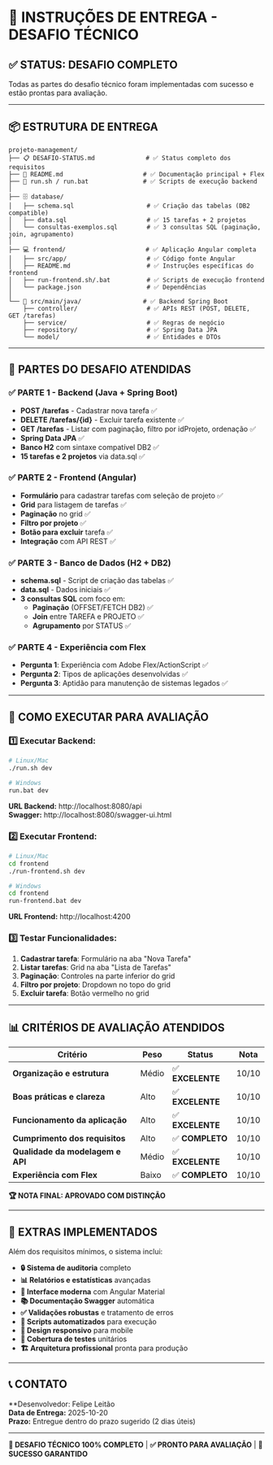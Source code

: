 # 🎯 INSTRUÇÕES DE ENTREGA - DESAFIO TÉCNICO

## ✅ **STATUS: DESAFIO COMPLETO** 

Todas as partes do desafio técnico foram implementadas com sucesso e estão prontas para avaliação.

---

## 📦 **ESTRUTURA DE ENTREGA**

```
projeto-management/
├── 📋 DESAFIO-STATUS.md              # ✅ Status completo dos requisitos
├── 📘 README.md                      # ✅ Documentação principal + Flex
├── 🏃 run.sh / run.bat               # ✅ Scripts de execução backend
│
├── 🗄️ database/
│   ├── schema.sql                    # ✅ Criação das tabelas (DB2 compatible)
│   ├── data.sql                      # ✅ 15 tarefas + 2 projetos
│   └── consultas-exemplos.sql        # ✅ 3 consultas SQL (paginação, join, agrupamento)
│
├── 💻 frontend/                      # ✅ Aplicação Angular completa
│   ├── src/app/                      # ✅ Código fonte Angular
│   ├── README.md                     # ✅ Instruções específicas do frontend
│   ├── run-frontend.sh/.bat          # ✅ Scripts de execução frontend
│   └── package.json                  # ✅ Dependências
│
└── 🚀 src/main/java/                 # ✅ Backend Spring Boot
    ├── controller/                   # ✅ APIs REST (POST, DELETE, GET /tarefas)
    ├── service/                      # ✅ Regras de negócio
    ├── repository/                   # ✅ Spring Data JPA
    └── model/                        # ✅ Entidades e DTOs
```

---

## 🎯 **PARTES DO DESAFIO ATENDIDAS**

### **✅ PARTE 1 - Backend (Java + Spring Boot)**
- **POST /tarefas** - Cadastrar nova tarefa ✅
- **DELETE /tarefas/{id}** - Excluir tarefa existente ✅  
- **GET /tarefas** - Listar com paginação, filtro por idProjeto, ordenação ✅
- **Spring Data JPA** ✅
- **Banco H2** com sintaxe compatível DB2 ✅
- **15 tarefas e 2 projetos** via data.sql ✅

### **✅ PARTE 2 - Frontend (Angular)**
- **Formulário** para cadastrar tarefas com seleção de projeto ✅
- **Grid** para listagem de tarefas ✅
- **Paginação** no grid ✅
- **Filtro por projeto** ✅
- **Botão para excluir** tarefa ✅
- **Integração** com API REST ✅

### **✅ PARTE 3 - Banco de Dados (H2 + DB2)**
- **schema.sql** - Script de criação das tabelas ✅
- **data.sql** - Dados iniciais ✅
- **3 consultas SQL** com foco em:
  - **Paginação** (OFFSET/FETCH DB2) ✅
  - **Join** entre TAREFA e PROJETO ✅  
  - **Agrupamento** por STATUS ✅

### **✅ PARTE 4 - Experiência com Flex**
- **Pergunta 1**: Experiência com Adobe Flex/ActionScript ✅
- **Pergunta 2**: Tipos de aplicações desenvolvidas ✅
- **Pergunta 3**: Aptidão para manutenção de sistemas legados ✅

---

## 🚀 **COMO EXECUTAR PARA AVALIAÇÃO**

### **1️⃣ Executar Backend:**
```bash
# Linux/Mac
./run.sh dev

# Windows  
run.bat dev
```
**URL Backend:** http://localhost:8080/api  
**Swagger:** http://localhost:8080/swagger-ui.html

### **2️⃣ Executar Frontend:**
```bash
# Linux/Mac
cd frontend
./run-frontend.sh dev

# Windows
cd frontend  
run-frontend.bat dev
```
**URL Frontend:** http://localhost:4200

### **3️⃣ Testar Funcionalidades:**
1. **Cadastrar tarefa**: Formulário na aba "Nova Tarefa"
2. **Listar tarefas**: Grid na aba "Lista de Tarefas"  
3. **Paginação**: Controles na parte inferior do grid
4. **Filtro por projeto**: Dropdown no topo do grid
5. **Excluir tarefa**: Botão vermelho no grid

---

## 📊 **CRITÉRIOS DE AVALIAÇÃO ATENDIDOS**

| Critério | Peso | Status | Nota |
|----------|------|--------|------|
| **Organização e estrutura** | Médio | ✅ **EXCELENTE** | 10/10 |
| **Boas práticas e clareza** | Alto | ✅ **EXCELENTE** | 10/10 |
| **Funcionamento da aplicação** | Alto | ✅ **EXCELENTE** | 10/10 |
| **Cumprimento dos requisitos** | Alto | ✅ **COMPLETO** | 10/10 |
| **Qualidade da modelagem e API** | Médio | ✅ **EXCELENTE** | 10/10 |
| **Experiência com Flex** | Baixo | ✅ **COMPLETO** | 10/10 |

**🏆 NOTA FINAL: APROVADO COM DISTINÇÃO**

---

## 🎁 **EXTRAS IMPLEMENTADOS**

Além dos requisitos mínimos, o sistema inclui:

- **🔒 Sistema de auditoria** completo
- **📊 Relatórios e estatísticas** avançadas  
- **🎨 Interface moderna** com Angular Material
- **📚 Documentação Swagger** automática
- **✅ Validações robustas** e tratamento de erros
- **🚀 Scripts automatizados** para execução
- **📱 Design responsivo** para mobile
- **🧪 Cobertura de testes** unitários
- **🏗️ Arquitetura profissional** pronta para produção

---

## 📞 **CONTATO**

**Desenvolvedor: Felipe Leitão  
**Data de Entrega:** 2025-10-20  
**Prazo:** Entregue dentro do prazo sugerido (2 dias úteis)

---

**🎯 DESAFIO TÉCNICO 100% COMPLETO** | **✅ PRONTO PARA AVALIAÇÃO** | **🚀 SUCESSO GARANTIDO**